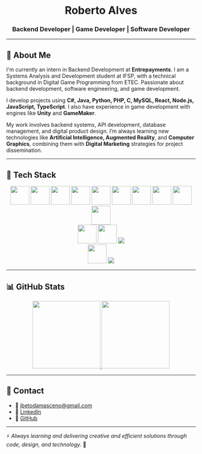 

<h1 align="center">Roberto Alves</h1>
<h3 align="center">Backend Developer | Game Developer | Software Developer</h3>

---

## 🧠 About Me

I'm currently an intern in Backend Development at **Entrepayments**. I am a Systems Analysis and Development student at IFSP, with a technical background in Digital Game Programming from ETEC. Passionate about backend development, software engineering, and game development.

I develop projects using **C#, Java, Python, PHP, C, MySQL, React, Node.js, JavaScript, TypeScript**. I also have experience in game development with engines like **Unity** and **GameMaker**.

My work involves backend systems, API development, database management, and digital product design. I’m always learning new technologies like **Artificial Intelligence, Augmented Reality**, and **Computer Graphics**, combining them with **Digital Marketing** strategies for project dissemination.

---

## 🧰 Tech Stack

<div align="center">
	<img src="https://cdn.jsdelivr.net/gh/devicons/devicon/icons/react/react-original.svg" width="50px" />
	<img src="https://cdn.jsdelivr.net/gh/devicons/devicon/icons/nodejs/nodejs-original.svg" width="50px" />
	<img src="https://cdn.jsdelivr.net/gh/devicons/devicon/icons/javascript/javascript-original.svg" width="50px" />
	<img src="https://cdn.jsdelivr.net/gh/devicons/devicon/icons/typescript/typescript-original.svg" width="50px" />
	<img src="https://cdn.jsdelivr.net/gh/devicons/devicon/icons/csharp/csharp-original.svg" width="50px" />
	<img src="https://cdn.jsdelivr.net/gh/devicons/devicon/icons/java/java-original.svg" width="50px" />
	<img src="https://cdn.jsdelivr.net/gh/devicons/devicon/icons/python/python-original.svg" width="50px" />
	<img src="https://cdn.jsdelivr.net/gh/devicons/devicon/icons/php/php-original.svg" width="50px" />
	<img src="https://cdn.jsdelivr.net/gh/devicons/devicon/icons/c/c-original.svg" width="50px"/>
	<img src="https://cdn.jsdelivr.net/gh/devicons/devicon/icons/mysql/mysql-original.svg" width="50px" />
	<br/>
	<img src="https://cdn.jsdelivr.net/gh/devicons/devicon/icons/git/git-original.svg" width="50px" />
	<img src="https://cdn.jsdelivr.net/gh/devicons/devicon/icons/github/github-original.svg" width="50px" />
	<img src="https://img.shields.io/badge/.NET-512BD4?style=flat&logo=dotnet&logoColor=white" />
	<br/>
	<img src="https://cdn.jsdelivr.net/gh/devicons/devicon/icons/unity/unity-original.svg" width="50px"/>
	<img src="https://img.shields.io/badge/GameMaker-000000?style=flat&logo=gamemaker&logoColor=white" />
</div>

---

## 📊 GitHub Stats

<div align="center">

<a href="https://github.com/roobertoAlves">
	<img height="180em" src="https://github-readme-stats.vercel.app/api?username=roobertoAlves&show_icons=true&theme=tokyonight&count_private=true"/>
	<img height="180em" src="https://github-readme-stats.vercel.app/api/top-langs/?username=roobertoAlves&layout=compact&langs_count=8&theme=tokyonight&hide=tex,mathematica,shaderlab,hlsl,antlr, batchfile, Hack"/>
</a>

</div>

---

## 🤝 Contact

- 📧 jbetodamasceno@gmail.com  
- 🔗 [LinkedIn](https://www.linkedin.com/in/joseroberto-damasceno)  
- 🔗 [GitHub](https://github.com/roobertoAlves)

---

⚡ *Always learning and delivering creative and efficient solutions through code, design, and technology.* 🚀
